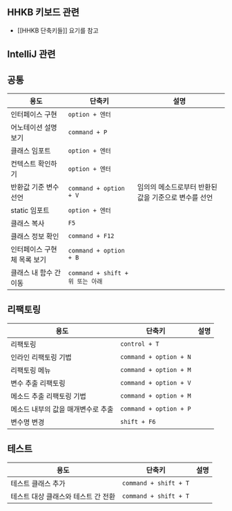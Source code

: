 ## HHKB 키보드 관련
* [[HHKB 단축키들]] 요기를 참고

## IntelliJ 관련
## 공통
| 용도                                | 단축키                           | 설명                                                 |
| ----------------------------------- | -------------------------------- | ---------------------------------------------------- |
| 인터페이스 구현                     | `option + 엔터`                  |                                                      |
| 어노테이션 설명 보기                | `command + P`                    |                                                      |
| 클래스 임포트                       | `option + 엔터`                  |                                                      |
| 컨텍스트 확인하기                   | `option + 엔터`                  |                                                      |                  |
| 반환값 기준 변수 선언               | `command + option + V`           | 임의의 메소드로부터 반환된 값을 기준으로 변수를 선언 |
| static 임포트                       | `option + 엔터`                  |                                                      |
| 클래스 복사                         | `F5`                             |                                                      |
| 클래스 정보 확인                    | `command + F12`                  |                                                      |
| 인터페이스 구현체 목록 보기         | `command + option + B`           |                                                      |
| 클래스 내 함수 간 이동              | `command + shift + 위 또는 아래` |                                                      |

## 리팩토링
| 용도                               | 단축키                 | 설명 |
| ---------------------------------- | ---------------------- | ---- |
| 리팩토링                           | `control + T`          |      |
| 인라인 리팩토링 기법               | `command + option + N` |      |
| 리팩토링 메뉴                      | `command + option + M` |      |
| 변수 추출 리팩토링                 | `command + option + V` |      |
| 메소드 추출 리팩토링 기법          | `command + option + M` |      |
| 메소드 내부의 값을 매개변수로 추출 | `command + option + P` |      |
| 변수명 변경                        | `shift + F6`                       |      |

## 테스트
| 용도                                | 단축키                           | 설명                                                 |
| ----------------------------------- | -------------------------------- | ---------------------------------------------------- |
| 테스트 클래스 추가                  | `command + shift + T`            |                                                      |
| 테스트 대상 클래스와 테스트 간 전환 | `command + shift + T`                                 |                                                      |